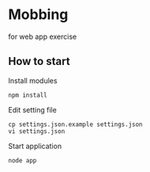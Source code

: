 Mobbing
=======

for web app exercise


How to start
---------------

Install modules

    npm install

Edit setting file

    cp settings.json.example settings.json
    vi settings.json

Start application

    node app
